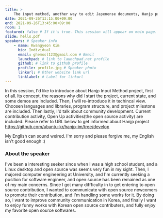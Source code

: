 ```yaml
---
title: >
    The input method, another way to edit Japenense documents, Hanjp project 
date: 2021-09-26T13:15:00+09:00
end: 2021-09-26T13:45:00+09:00
room: 1
featured: false # If it's true. This session will appear on main page.
slide: hello.pdf
speakers: # Speaker info
    - name: Kwangyeon Kim
      bio: Individual
      email: ghemool123@gmail.com # Email
      launchpad: # link to launchpad.net profile
      github: # link to github profile
      profile: profile.jpg # Speaker photo
      linkurl: # Other website link url
      linklabel: # Label for linkurl
---
```

In this session, I'd like to introduce about Hanjp Input Method project, first of all.
Its concept, the reasons why did I start the project, current state, and some demos are included.
Then, I will re-introduce it in techincal view.
Choosen languages and libraries, program structure, and project milestone are included.
Then lastly, I'd talk about community development.
Current contribution activity, Open Up activities(the open source activity) are included.
Please refer to URL below to get informed about Hanjp project
https://github.com/ubuntu-kr/hanjp-im/tree/develop

My English can sound weired. I'm sorry and please forgive me, my English isn't good enough :(

### About the speaker
I've been a interesting seeker since when I was a high school student, and a Linux desktop and open source was seems very fun in my sight. Then, I majored computer engineering at University, and I'm currently seeking a position for software engineer, and open source has been remained as one of my main concerns.
Since I got many diffficulty in to get entering to open source contribution, I wanted to communicate with open source newcomers to promote their contribution, and I'm handling some works for it. By doing so, I want to improve community communication in Korea, and finally I want to enjoy funny works with Korean open source contributers, and fully enjoy my favorite open source softwares.